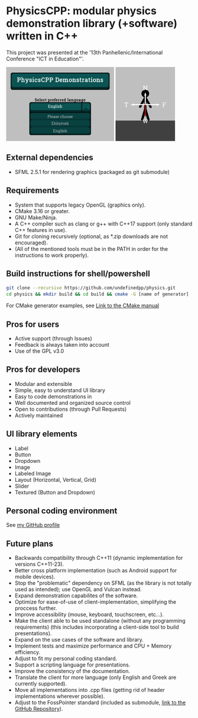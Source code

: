# PhysicsCPP: modular physics demonstration library (+software) written in C++ 

This project was presented at the '13th Panhellenic/International Conference "ICT in Education"'.

<img src="./docs/screenshot_title.png" alt="Titlescreen Screenshot" height=200 />
<img src="./docs/screenshot_main.png" alt="Main Screenshot" height=200 />

## External dependencies

- SFML 2.5.1 for rendering graphics (packaged as git submodule)

## Requirements

- System that supports legacy OpenGL (graphics only).
- CMake 3.16 or greater.
- GNU Make/Ninja.
- A C++ compiler such as clang or g++ with C++17 support (only standard C++ features in use).
- Git for cloning recursively (optional, as *.zip downloads are not encouraged).
- (All of the mentioned tools must be in the PATH in order for the instructions to work properly).

## Build instructions for shell/powershell

```sh
git clone --recursive https://github.com/undefinedpp/physics.git
cd physics && mkdir build && cd build && cmake -G [name of generator] ..
```

For CMake generator examples, see [Link to the CMake manual](https://cmake.org/cmake/help/latest/manual/cmake-generators.7.html)

## Pros for users

- Active support (through Issues)
- Feedback is always taken into account
- Use of the GPL v3.0

## Pros for developers

- Modular and extensible
- Simple, easy to understand UI library
- Easy to code demonstrations in
- Well documented and organized source control
- Open to contributions (through Pull Requests)
- Actively maintained

## UI library elements

- Label
- Button
- Dropdown
- Image
- Labeled Image
- Layout (Horizontal, Vertical, Grid)
- Slider
- Textured (Button and Dropdown)

## Personal coding environment

See [my GitHub profile](https://github.com/fosspointer)

## Future plans

- Backwards compatibility through C++11 (dynamic implementation for versions C++11-23).
- Better cross platform implementation (such as Android support for mobile devices).
- Stop the "problematic" dependency on SFML (as the library is not totally used as intended); use OpenGL and Vulcan instead. 
- Expand demonstration capabilites of the software.
- Optimize for ease-of-use of client-implementation, simplifying the proccess further.
- Improve accessibility (mouse, keyboard, touchscreen, etc...).
- Make the client able to be used standalone (without any programming requirements) (this includes incorporating a client-side tool to build presentations).
- Expand on the use cases of the software and library.
- Implement tests and maximize performance and CPU + Memory efficiency.
- Adjust to fit my personal coding standard.
- Support a scripting language for presentations.
- Improve the consistency of the documentation.
- Translate the client for more language (only English and Greek are currently supported).
- Move all implementations into .cpp files (getting rid of header implementations wherever possible).
- Adjust to the FossPointer standard (included as submodule, [link to the GitHub Repository](https://github.com/fosspointer/code_standard)).

